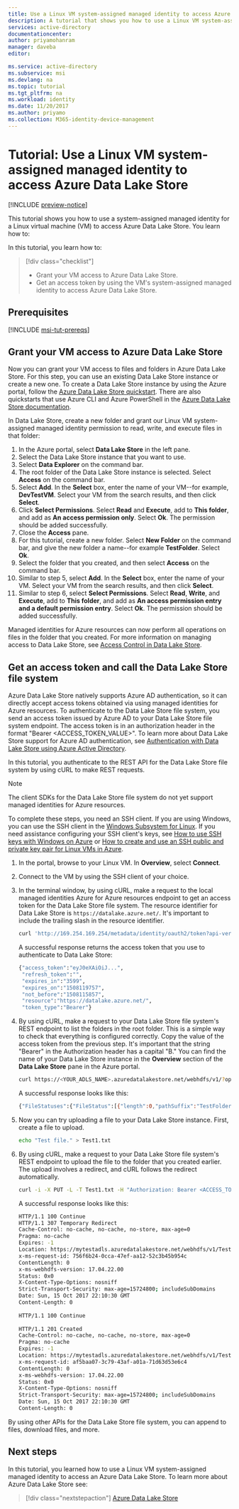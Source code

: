 ```yaml
---
title: Use a Linux VM system-assigned managed identity to access Azure Data Lake Store
description: A tutorial that shows you how to use a Linux VM system-assigned managed identity to access Azure Data Lake Store.
services: active-directory
documentationcenter: 
author: priyamohanram
manager: daveba
editor: 

ms.service: active-directory
ms.subservice: msi
ms.devlang: na
ms.topic: tutorial
ms.tgt_pltfrm: na
ms.workload: identity
ms.date: 11/20/2017
ms.author: priyamo
ms.collection: M365-identity-device-management
---
```


# Tutorial: Use a Linux VM system-assigned managed identity to access Azure Data Lake Store

[!INCLUDE [preview-notice](../../../includes/active-directory-msi-preview-notice.md)]

This tutorial shows you how to use a system-assigned managed identity for a Linux virtual machine (VM) to access Azure Data Lake Store. You learn how to: 

In this tutorial, you learn how to:

> [!div class="checklist"]
> * Grant your VM access to Azure Data Lake Store.
> * Get an access token by using the VM's system-assigned managed identity to access Azure Data Lake Store.

## Prerequisites

[!INCLUDE [msi-tut-prereqs](../../../includes/active-directory-msi-tut-prereqs.md)]

## Grant your VM access to Azure Data Lake Store

Now you can grant your VM access to files and folders in Azure Data Lake Store. For this step, you can use an existing Data Lake Store instance or create a new one. To create a Data Lake Store instance by using the Azure portal, follow the [Azure Data Lake Store quickstart](https://docs.microsoft.com/azure/data-lake-store/data-lake-store-get-started-portal). There are also quickstarts that use Azure CLI and Azure PowerShell in the [Azure Data Lake Store documentation](https://docs.microsoft.com/azure/data-lake-store/data-lake-store-overview).

In Data Lake Store, create a new folder and grant our Linux VM system-assigned managed identity permission to read, write, and execute files in that folder:

1. In the Azure portal, select **Data Lake Store** in the left pane.
2. Select the Data Lake Store instance that you want to use.
3. Select **Data Explorer** on the command bar.
4. The root folder of the Data Lake Store instance is selected. Select **Access** on the command bar.
5. Select **Add**.  In the **Select** box, enter the name of your VM--for example, **DevTestVM**. Select your VM from the search results, and then click **Select**.
6. Click **Select Permissions**.  Select **Read** and **Execute**, add to **This folder**, and add as **An access permission only**. Select **Ok**.  The permission should be added successfully.
7. Close the **Access** pane.
8. For this tutorial, create a new folder. Select **New Folder** on the command bar, and give the new folder a name--for example **TestFolder**.  Select **Ok**.
9. Select the folder that you created, and then select **Access** on the command bar.
10. Similar to step 5, select **Add**. In the **Select** box, enter the name of your VM. Select your VM from the search results, and then click **Select**.
11. Similar to step 6, select **Select Permissions**. Select **Read**, **Write**, and **Execute**, add to **This folder**, and add as **An access permission entry and a default permission entry**. Select **Ok**.  The permission should be added successfully.

Managed identities for Azure resources can now perform all operations on files in the folder that you created. For more information on managing access to Data Lake Store, see [Access Control in Data Lake Store](https://docs.microsoft.com/azure/data-lake-store/data-lake-store-access-control).

## Get an access token and call the Data Lake Store file system

Azure Data Lake Store natively supports Azure AD authentication, so it can directly accept access tokens obtained via using managed identities for Azure resources. To authenticate to the Data Lake Store file system, you send an access token issued by Azure AD to your Data Lake Store file system endpoint. The access token is in an authorization header in the format "Bearer \<ACCESS_TOKEN_VALUE\>".  To learn more about Data Lake Store support for Azure AD authentication, see [Authentication with Data Lake Store using Azure Active Directory](https://docs.microsoft.com/azure/data-lake-store/data-lakes-store-authentication-using-azure-active-directory).

In this tutorial, you authenticate to the REST API for the Data Lake Store file system by using cURL to make REST requests.

> [!NOTE]
> The client SDKs for the Data Lake Store file system do not yet support managed identities for Azure resources.

To complete these steps, you need an SSH client. If you are using Windows, you can use the SSH client in the [Windows Subsystem for Linux](https://msdn.microsoft.com/commandline/wsl/about). If you need assistance configuring your SSH client's keys, see [How to use SSH keys with Windows on Azure](../../virtual-machines/linux/ssh-from-windows.md) or [How to create and use an SSH public and private key pair for Linux VMs in Azure](../../virtual-machines/linux/mac-create-ssh-keys.md).

1. In the portal, browse to your Linux VM. In **Overview**, select **Connect**.  
2. Connect to the VM by using the SSH client of your choice. 
3. In the terminal window, by using cURL, make a request to the local managed identities Azure for Azure resources endpoint to get an access token for the Data Lake Store file system. The resource identifier for Data Lake Store is `https://datalake.azure.net/`.  It's important to include the trailing slash in the resource identifier.
    
   ```bash
   curl 'http://169.254.169.254/metadata/identity/oauth2/token?api-version=2018-02-01&resource=https%3A%2F%2Fdatalake.azure.net%2F' -H Metadata:true   
   ```
    
   A successful response returns the access token that you use to authenticate to Data Lake Store:

   ```bash
   {"access_token":"eyJ0eXAiOiJ...",
    "refresh_token":"",
    "expires_in":"3599",
    "expires_on":"1508119757",
    "not_before":"1508115857",
    "resource":"https://datalake.azure.net/",
    "token_type":"Bearer"}
   ```

4. By using cURL, make a request to your Data Lake Store file system's REST endpoint to list the folders in the root folder. This is a simple way to check that everything is configured correctly. Copy the value of the access token from the previous step. It's important that the string "Bearer" in the Authorization header has a capital "B." You can find the name of your Data Lake Store instance in the **Overview** section of the **Data Lake Store** pane in the Azure portal.

   ```bash
   curl https://<YOUR_ADLS_NAME>.azuredatalakestore.net/webhdfs/v1/?op=LISTSTATUS -H "Authorization: Bearer <ACCESS_TOKEN>"
   ```
    
   A successful response looks like this:

   ```bash
   {"FileStatuses":{"FileStatus":[{"length":0,"pathSuffix":"TestFolder","type":"DIRECTORY","blockSize":0,"accessTime":1507934941392,"modificationTime":1508105430590,"replication":0,"permission":"770","owner":"bd0e76d8-ad45-4fe1-8941-04a7bf27f071","group":"bd0e76d8-ad45-4fe1-8941-04a7bf27f071"}]}}
   ```

5. Now you can try uploading a file to your Data Lake Store instance. First, create a file to upload.

   ```bash
   echo "Test file." > Test1.txt
   ```

6. By using cURL, make a request to your Data Lake Store file system's REST endpoint to upload the file to the folder that you created earlier. The upload involves a redirect, and cURL follows the redirect automatically. 

   ```bash
   curl -i -X PUT -L -T Test1.txt -H "Authorization: Bearer <ACCESS_TOKEN>" 'https://<YOUR_ADLS_NAME>.azuredatalakestore.net/webhdfs/v1/<FOLDER_NAME>/Test1.txt?op=CREATE' 
   ```

    A successful response looks like this:

   ```bash
   HTTP/1.1 100 Continue
   HTTP/1.1 307 Temporary Redirect
   Cache-Control: no-cache, no-cache, no-store, max-age=0
   Pragma: no-cache
   Expires: -1
   Location: https://mytestadls.azuredatalakestore.net/webhdfs/v1/TestFolder/Test1.txt?op=CREATE&write=true
   x-ms-request-id: 756f6b24-0cca-47ef-aa12-52c3b45b954c
   ContentLength: 0
   x-ms-webhdfs-version: 17.04.22.00
   Status: 0x0
   X-Content-Type-Options: nosniff
   Strict-Transport-Security: max-age=15724800; includeSubDomains
   Date: Sun, 15 Oct 2017 22:10:30 GMT
   Content-Length: 0
       
   HTTP/1.1 100 Continue
       
   HTTP/1.1 201 Created
   Cache-Control: no-cache, no-cache, no-store, max-age=0
   Pragma: no-cache
   Expires: -1
   Location: https://mytestadls.azuredatalakestore.net/webhdfs/v1/TestFolder/Test1.txt?op=CREATE&write=true
   x-ms-request-id: af5baa07-3c79-43af-a01a-71d63d53e6c4
   ContentLength: 0
   x-ms-webhdfs-version: 17.04.22.00
   Status: 0x0
   X-Content-Type-Options: nosniff
   Strict-Transport-Security: max-age=15724800; includeSubDomains
   Date: Sun, 15 Oct 2017 22:10:30 GMT
   Content-Length: 0
   ```

By using other APIs for the Data Lake Store file system, you can append to files, download files, and more.

## Next steps

In this tutorial, you learned how to use a Linux VM system-assigned managed identity to access an Azure Data Lake Store. To learn more about Azure Data Lake Store see:

> [!div class="nextstepaction"]
>[Azure Data Lake Store](/azure/data-lake-store/data-lake-store-overview)
